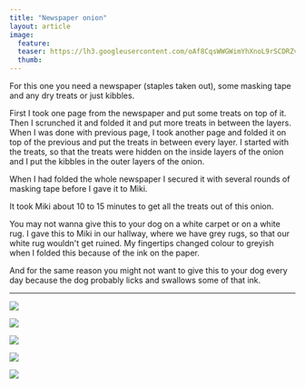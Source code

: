 ```yaml
---
title: "Newspaper onion"
layout: article
image:
  feature:
  teaser: https://lh3.googleusercontent.com/oAf8CqsWWGWimYhXnoL9rSCDRZvh2KlscqBgMkCmTZc=w245
  thumb:
---
```


For this one you need a newspaper (staples taken out), some masking tape and any dry treats or just kibbles.

First I took one page from the newspaper and put some treats on top of it. Then I scrunched it and folded it and put more treats in between the layers. When I was done with previous page, I took another page and folded it on top of the previous and put the treats in between every layer. I started with the treats, so that the treats were hidden on the inside layers of the onion and I put the kibbles in the outer layers of the onion.

When I had folded the whole newspaper I secured it with several rounds of masking tape before I gave it to Miki.

It took Miki about 10 to 15 minutes to get all the treats out of this onion.

You may not wanna give this to your dog on a white carpet or on a white rug. I gave this to Miki in our hallway, where we have grey rugs, so that our white rug wouldn't get ruined. My fingertips changed colour to greyish when I folded this because of the ink on the paper.

And for the same reason you might not want to give this to your dog every day because the dog probably licks and swallows some of that ink.

---

[![](https://lh3.googleusercontent.com/Ouymgty3jeqAg1WjoTTlsziSFo5iAdItmuIiUyaB1V0=w1357-h989-no)](https://lh3.googleusercontent.com/Ouymgty3jeqAg1WjoTTlsziSFo5iAdItmuIiUyaB1V0=w1357-h989-no)

[![](https://lh3.googleusercontent.com/WYNBRoXhRyfVdhfGLGLOorQ0u-RMjA2wl9qXe0pco34=w1489-h990-no)](https://lh3.googleusercontent.com/WYNBRoXhRyfVdhfGLGLOorQ0u-RMjA2wl9qXe0pco34=w1489-h990-no)

[![](https://lh3.googleusercontent.com/PS1dT0c2b8IUcf8F02NpN6T2t4_RvuemgjinRz3o1l8=w1489-h989-no)](https://lh3.googleusercontent.com/PS1dT0c2b8IUcf8F02NpN6T2t4_RvuemgjinRz3o1l8=w1489-h989-no)

[![](https://lh3.googleusercontent.com/YHgtUf_Lhkqw0Cw0S1y0YYyZ6Sg0ifbxHF7wk84ZCYo=w1489-h990-no)](https://lh3.googleusercontent.com/YHgtUf_Lhkqw0Cw0S1y0YYyZ6Sg0ifbxHF7wk84ZCYo=w1489-h990-no)

[![](https://lh3.googleusercontent.com/RHRVXM-ptXSm9Nyaqe-FfKrVUCBF68N1rgzyP7rzAIo=w1489-h989-no)](https://lh3.googleusercontent.com/RHRVXM-ptXSm9Nyaqe-FfKrVUCBF68N1rgzyP7rzAIo=w1489-h989-no)
